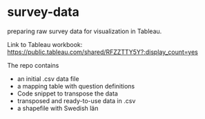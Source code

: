 # survey-data
preparing raw survey data for visualization in Tableau. 

Link to Tableau workbook: https://public.tableau.com/shared/RFZZTTY5Y?:display_count=yes

The repo contains 
- an initial .csv data file 
- a mapping table with question definitions 
- Code snippet to transpose the data
- transposed and ready-to-use data in .csv
- a shapefile with Swedish län 
